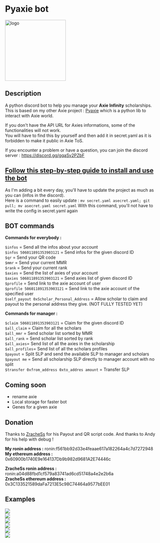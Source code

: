 # Pyaxie bot

<img src="https://github.com/vmercadi/pyaxie-bot/blob/master/img/Pyaxie.png" alt="logo" width="200"/>

## Description

A python discord bot to help you manage your **Axie Infinity** scholarships.  
This is based on my other Axie project : [Pyaxie](https://github.com/vmercadi/pyaxie) which is a python lib to interact with Axie world.

If you don't have the API URL for Axies informations, some of the functionalities will not work.  
You will have to find this by yourself and then add it in secret.yaml as it is forbidden to make it public in Axie ToS.

If you encounter a problem or have a question, you can join the discord server : https://discord.gg/gqaSv2PZbF

## [Follow this step-by-step guide to install and use the bot](https://github.com/vmercadi/pyaxie-bot/wiki)

As I'm adding a bit every day, you'll have to update the project as much as you can (infos in the discord).  
Here is a command to easily update : `mv secret.yaml asecret.yaml; git pull; mv asecret.yaml secret.yaml`
With this command, you'll not have to write the config in secret.yaml again

## BOT commands

**Commands for everybody :**

`$infos` = Send all the infos about your account  
`$infos 506011891353903121` = Send infos for the given discord ID  
`$qr` = Send your QR code  
`$mmr` = Send your current MMR  
`$rank` = Send your current rank  
`$axies` = Send the list of axies of your account  
`$axies 506011891353903121` = Send axies list of given discord ID  
`$profile` = Send link to the axie account of user  
`$profile 506011891353903121` = Send link to the axie account of the specified user  
`$self_payout 0xScholar_Personal_Address` = Allow scholar to claim and payout to the personal address they give. (NOT FULLY TESTED YET)  

**Commands for manager :**

`$claim 506011891353903121` = Claim for the given discord ID   
`$all_claim` = Claim for all the scholars   
`$all_mmr` = Send scholar list sorted by MMR  
`$all_rank` = Send scholar list sorted by rank  
`$all_axies`= Send list of all the axies in the scholarship   
`$all_profiles`= Send list of all the scholars profiles  
`$payout` = Split SLP and send the available SLP to manager and scholars  
`$payout me` = Send all scholarship SLP directly to manager account with no split  
`$transfer 0xfrom_address 0xto_addres amount` = Transfer SLP  

## Coming soon

- rename axie
- Local storage for faster bot
- Genes for a given axie

## Donation

Thanks to [ZracheSs](https://github.com/ZracheSs-xyZ) for his Payout and QR script code.
And thanks to Andy for his help with debug !

**My ronin address :**  ronin:f561bb92d33e4feaae617a182264a4c7d7272948  
**My ethereum address :** 0x60900b1740E9e164137Db9b982d9681A2E74446c  

**ZracheSs ronin address :** ronin:a04d88fbd1cf579a83741ad6cd51748a4e2e2b6a  
**ZracheSs ethereum address :** 0x3C133521589daFa7213E5c98C74464a9577bEE01  

## Examples

![](https://github.com/vmercadi/pyaxie-bot/blob/main/img/qr.PNG)  
![](https://github.com/vmercadi/pyaxie-bot/blob/main/img/infos.PNG)  
![](https://github.com/vmercadi/pyaxie-bot/blob/main/img/transfer.PNG)  
![](https://github.com/vmercadi/pyaxie-bot/blob/main/img/all_axies.PNG)  
![](https://github.com/vmercadi/pyaxie-bot/blob/main/img/all_rank.PNG)  
![](https://github.com/vmercadi/pyaxie-bot/blob/main/img/all_mmr.PNG)  


